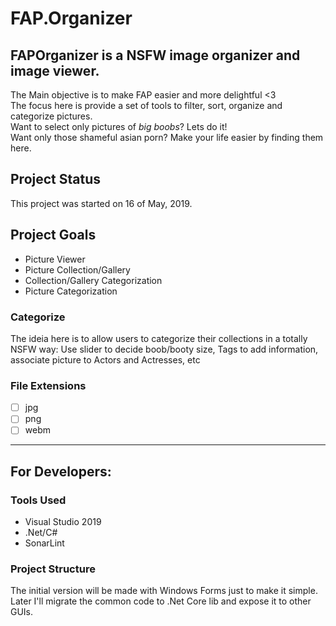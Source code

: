# FAP.Organizer
FAPOrganizer is a NSFW image organizer and image viewer. 
---
The Main objective is to make FAP easier and more delightful <3   
The focus here is provide a set of tools to filter, sort, organize and categorize pictures.   
Want to select only pictures of _big boobs_? Lets do it!   
Want only those shameful asian porn? Make your life easier by finding them here.   

## Project Status
This project was started on 16 of May, 2019.

## Project Goals
* Picture Viewer
* Picture Collection/Gallery 
* Collection/Gallery Categorization
* Picture Categorization


### Categorize
The ideia here is to allow users to categorize their collections in a totally NSFW way: Use slider to decide boob/booty size, Tags to add information, associate picture to Actors and Actresses, etc


### File Extensions
- [ ] jpg
- [ ] png
- [ ] webm

---
## For Developers:

### Tools Used
* Visual Studio 2019
* .Net/C#
* SonarLint

### Project Structure
The initial version will be made with Windows Forms just to make it simple. Later I'll migrate the common code to .Net Core lib and expose it to other GUIs.
